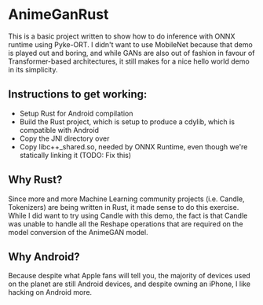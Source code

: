# AnimeGanRust

This is a basic project written to show how to do inference with ONNX runtime using Pyke-ORT.  I didn't want to 
use MobileNet because that demo is played out and boring, and while GANs are also out of fashion in favour
of Transformer-based architectures, it still makes for a nice hello world demo in its simplicity.

## Instructions to get working:
* Setup Rust for Android compilation
* Build the Rust project, which is setup to produce a cdylib, which is compatible with Android
* Copy the JNI directory over
* Copy libc++_shared.so, needed by ONNX Runtime, even though we're statically linking it (TODO: Fix this)

## Why Rust?

Since more and more Machine Learning community projects (i.e. Candle, Tokenizers) are being written in Rust, it
made sense to do this exercise.  While I did want to try using Candle with this demo, the fact is that Candle
was unable to handle all the Reshape operations that are required on the model conversion of the AnimeGAN model.

## Why Android?

Because despite what Apple fans will tell you, the majority of devices used on the planet are still Android 
devices, and despite owning an iPhone, I like hacking on Android more.
